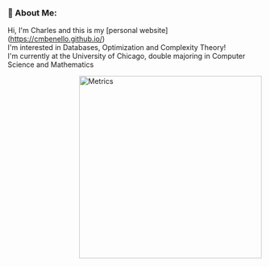 ### 👋 About Me:
Hi, I'm Charles and this is my [personal website] (https://cmbenello.github.io/) <br>
I'm interested in Databases, Optimization and Complexity Theory! <br>
I'm currently at the University of Chicago, double majoring in Computer Science and Mathematics <br>

<img align="right" src="/github-metrics.svg" alt="Metrics" width="362">

